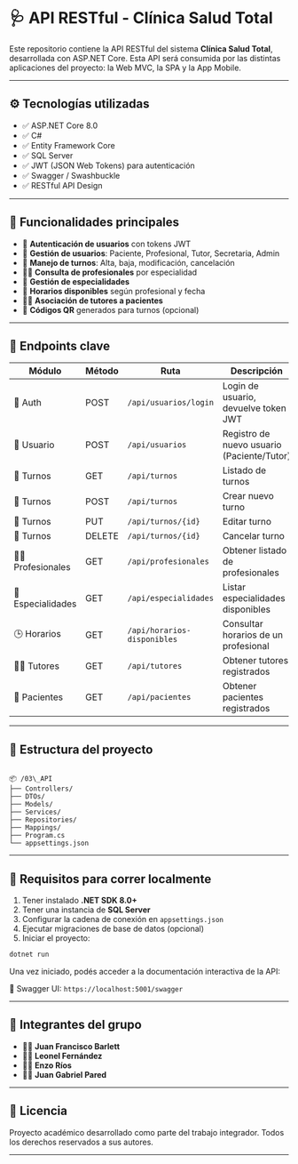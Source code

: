 # 🩺 API RESTful - Clínica Salud Total

Este repositorio contiene la API RESTful del sistema **Clínica Salud Total**, desarrollada con ASP.NET Core. Esta API será consumida por las distintas aplicaciones del proyecto: la Web MVC, la SPA y la App Mobile.

---

## ⚙️ Tecnologías utilizadas

- ✅ ASP.NET Core 8.0
- ✅ C#
- ✅ Entity Framework Core
- ✅ SQL Server
- ✅ JWT (JSON Web Tokens) para autenticación
- ✅ Swagger / Swashbuckle
- ✅ RESTful API Design

---

## 📌 Funcionalidades principales

- 🔐 **Autenticación de usuarios** con tokens JWT
- 👥 **Gestión de usuarios**: Paciente, Profesional, Tutor, Secretaria, Admin
- 📅 **Manejo de turnos**: Alta, baja, modificación, cancelación
- 🧑‍⚕️ **Consulta de profesionales** por especialidad
- 💉 **Gestión de especialidades**
- 📆 **Horarios disponibles** según profesional y fecha
- 👨‍👧 **Asociación de tutores a pacientes**
- 🧾 **Códigos QR** generados para turnos (opcional)

---

## 🔗 Endpoints clave

| Módulo         | Método | Ruta                             | Descripción                                 |
|----------------|--------|----------------------------------|---------------------------------------------|
| 🔐 Auth        | POST   | `/api/usuarios/login`            | Login de usuario, devuelve token JWT        |
| 👤 Usuario     | POST   | `/api/usuarios`                  | Registro de nuevo usuario (Paciente/Tutor)  |
| 📅 Turnos      | GET    | `/api/turnos`                    | Listado de turnos                           |
| 📅 Turnos      | POST   | `/api/turnos`                    | Crear nuevo turno                           |
| 📅 Turnos      | PUT    | `/api/turnos/{id}`               | Editar turno                                |
| 📅 Turnos      | DELETE | `/api/turnos/{id}`               | Cancelar turno                              |
| 🧑‍⚕️ Profesionales | GET   | `/api/profesionales`              | Obtener listado de profesionales            |
| 💉 Especialidades | GET | `/api/especialidades`             | Listar especialidades disponibles           |
| 🕒 Horarios    | GET    | `/api/horarios-disponibles`      | Consultar horarios de un profesional        |
| 👨‍👧 Tutores    | GET    | `/api/tutores`                   | Obtener tutores registrados                 |
| 🧍 Pacientes   | GET    | `/api/pacientes`                 | Obtener pacientes registrados               |

---

## 📁 Estructura del proyecto

```

📦 /03\_API
├── Controllers/
├── DTOs/
├── Models/
├── Services/
├── Repositories/
├── Mappings/
├── Program.cs
└── appsettings.json

````

---

## 🧪 Requisitos para correr localmente

1. Tener instalado **.NET SDK 8.0+**
2. Tener una instancia de **SQL Server**
3. Configurar la cadena de conexión en `appsettings.json`
4. Ejecutar migraciones de base de datos (opcional)
5. Iniciar el proyecto:

```bash
dotnet run
````

Una vez iniciado, podés acceder a la documentación interactiva de la API:

📘 Swagger UI: `https://localhost:5001/swagger`

---

## 👥 Integrantes del grupo

- 👨‍💻 **Juan Francisco Barlett**  
- 👨‍💻 **Leonel Fernández**  
- 👨‍💻 **Enzo Ríos**  
- 👨‍💻 **Juan Gabriel Pared**

---

## 📄 Licencia

Proyecto académico desarrollado como parte del trabajo integrador.
Todos los derechos reservados a sus autores.

---

